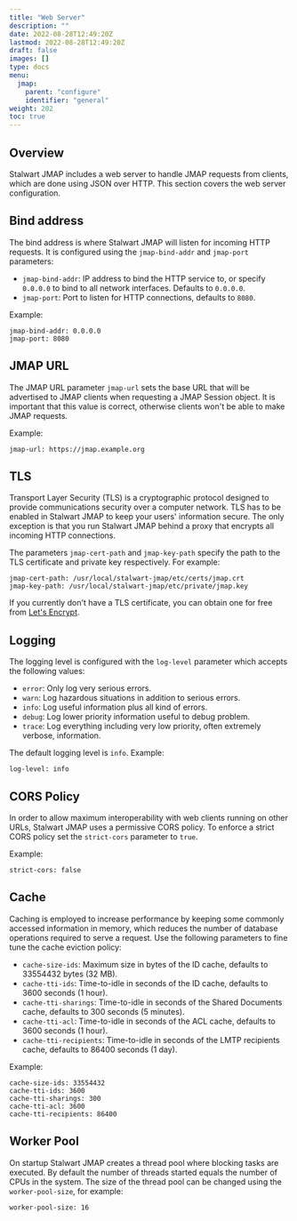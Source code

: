 ```yaml
---
title: "Web Server"
description: ""
date: 2022-08-28T12:49:20Z
lastmod: 2022-08-28T12:49:20Z
draft: false
images: []
type: docs
menu:
  jmap:
    parent: "configure"
    identifier: "general"
weight: 202
toc: true
---
```


## Overview

Stalwart JMAP includes a web server to handle JMAP requests from clients, which are done using JSON over HTTP. 
This section covers the web server configuration.

## Bind address

The bind address is where Stalwart JMAP will listen for incoming HTTP requests. It is configured using the
``jmap-bind-addr`` and ``jmap-port`` parameters:

- ``jmap-bind-addr``: IP address to bind the HTTP service to, or specify ``0.0.0.0`` to bind to all network interfaces. Defaults to ``0.0.0.0``.
- ``jmap-port``: Port to listen for HTTP connections, defaults to ``8080``.

Example:

```
jmap-bind-addr: 0.0.0.0
jmap-port: 8080
```

## JMAP URL

The JMAP URL parameter ``jmap-url`` sets the base URL that will be advertised to JMAP clients when requesting a JMAP Session object.
It is important that this value is correct, otherwise clients won't be able to make JMAP requests.

Example:

```
jmap-url: https://jmap.example.org
```

## TLS

Transport Layer Security (TLS) is a cryptographic protocol designed to provide communications security over a computer network. 
TLS has to be enabled in Stalwart JMAP to keep your users' information secure. The only exception is that you run Stalwart JMAP behind a
proxy that encrypts all incoming HTTP connections.

The parameters ``jmap-cert-path`` and ``jmap-key-path`` specify the path to the TLS certificate and private key respectively. For example:

```
jmap-cert-path: /usr/local/stalwart-jmap/etc/certs/jmap.crt
jmap-key-path: /usr/local/stalwart-jmap/etc/private/jmap.key
```

If you currently don't have a TLS certificate, you can obtain one for free from [Let's Encrypt](https://letsencrypt.org/).

## Logging

The logging level is configured with the ``log-level`` parameter which accepts the following values:

- ``error``: Only log very serious errors.
- ``warn``: Log hazardous situations in addition to serious errors.
- ``info``: Log useful information plus all kind of errors.
- ``debug``: Log lower priority information useful to debug problem.
- ``trace``: Log everything including very low priority, often extremely verbose, information.

The default logging level is ``info``. Example:

```
log-level: info
```

## CORS Policy

In order to allow maximum interoperability with web clients running on other URLs, Stalwart JMAP uses
a permissive CORS policy. To enforce a strict CORS policy set the ``strict-cors`` parameter to ``true``.

Example:

```
strict-cors: false
```

## Cache

Caching is employed to increase performance by keeping some commonly accessed information in memory, which reduces the 
number of database operations required to serve a request.
Use the following parameters to fine tune the cache eviction policy:

- ``cache-size-ids``: Maximum size in bytes of the ID cache, defaults to 33554432 bytes (32 MB).
- ``cache-tti-ids``: Time-to-idle in seconds of the ID cache, defaults to 3600 seconds (1 hour).
- ``cache-tti-sharings``: Time-to-idle in seconds of the Shared Documents cache, defaults to 300 seconds (5 minutes).
- ``cache-tti-acl``: Time-to-idle in seconds of the ACL cache, defaults to 3600 seconds (1 hour).
- ``cache-tti-recipients``: Time-to-idle in seconds of the LMTP recipients cache, defaults to 86400 seconds (1 day).

Example:

```
cache-size-ids: 33554432
cache-tti-ids: 3600
cache-tti-sharings: 300
cache-tti-acl: 3600
cache-tti-recipients: 86400
```

## Worker Pool

On startup Stalwart JMAP creates a thread pool where blocking tasks are executed. By default the number of threads
started equals the number of CPUs in the system. The size of the thread pool can be changed using the ``worker-pool-size``,
for example:

```
worker-pool-size: 16
```


